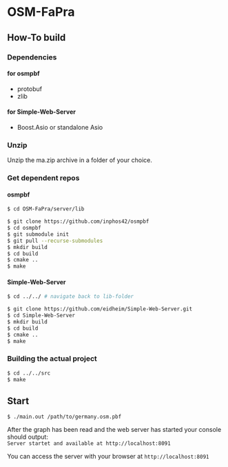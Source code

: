 # OSM-FaPra

## How-To build

### Dependencies

#### for osmpbf

* protobuf
* zlib

#### for Simple-Web-Server

* Boost.Asio or standalone Asio

### Unzip

Unzip the ma.zip archive in a folder of your choice.

### Get dependent repos

#### osmpbf

```sh
$ cd OSM-FaPra/server/lib

$ git clone https://github.com/inphos42/osmpbf
$ cd osmpbf
$ git submodule init
$ git pull --recurse-submodules
$ mkdir build
$ cd build
$ cmake ..
$ make
```  

#### Simple-Web-Server

```sh
$ cd ../../ # navigate back to lib-folder

$ git clone https://github.com/eidheim/Simple-Web-Server.git
$ cd Simple-Web-Server
$ mkdir build
$ cd build
$ cmake ..
$ make
```

### Building the actual project

```sh
$ cd ../../src
$ make
```

## Start

`$ ./main.out /path/to/germany.osm.pbf`

After the graph has been read and the web server has started your console should output:  
`Server startet and available at http://localhost:8091`

You can access the server with your browser at `http://localhost:8091`

